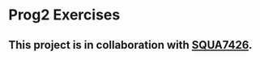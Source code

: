 # Prog2 Exercises
## This project is in collaboration with [SQUA7426](https://github.com/SQUA7426/).

